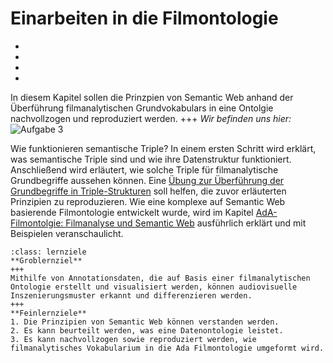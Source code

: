 # Einarbeiten in die Filmontologie
- [](./Aufgabe_C.md)
- [](./Aufgabe_C_UK-1.md)
- [](./Aufgabe_C_UK-2.md)
- [](./Aufgabe_C_UK-3.md)

In diesem Kapitel sollen die Prinzpien von Semantic Web anhand der Überführung filmanalytischen Grundvokabulars in eine Ontolgie nachvollzogen und reproduziert werden.
+++
*Wir befinden uns hier:*
![Aufgabe 3](../assets/Aufgabenstruktur-03.png)

Wie funktionieren semantische Triple? In einem ersten Schritt wird erklärt, was semantische Triple sind und wie ihre Datenstruktur funktioniert. Anschließend wird erläutert, wie solche Triple für filmanalytische Grundbegriffe aussehen können. Eine [Übung zur Überführung der Grundbegriffe in Triple-Strukturen](Aufgabe_C_UK-1) soll helfen, die zuvor erläuterten Prinzipien zu reproduzieren. Wie eine komplexe auf Semantic Web basierende Filmontologie entwickelt wurde, wird im Kapitel [AdA-Filmontolgie: Filmanalyse und Semantic Web](Aufgabe_C_UK-2) ausführlich erklärt und mit Beispielen veranschaulicht. 

```{admonition} Lernziele
:class: lernziele
**Groblernziel**
+++
Mithilfe von Annotationsdaten, die auf Basis einer filmanalytischen Ontologie erstellt und visualisiert werden, können audiovisuelle Inszenierungsmuster erkannt und differenzieren werden.
+++
**Feinlernziele**
1. Die Prinzipien von Semantic Web können verstanden werden.
2. Es kann beurteilt werden, was eine Datenontologie leistet.
3. Es kann nachvollzogen sowie reproduziert werden, wie filmanalytisches Vokabularium in die Ada Filmontologie umgeformt wird.
```
